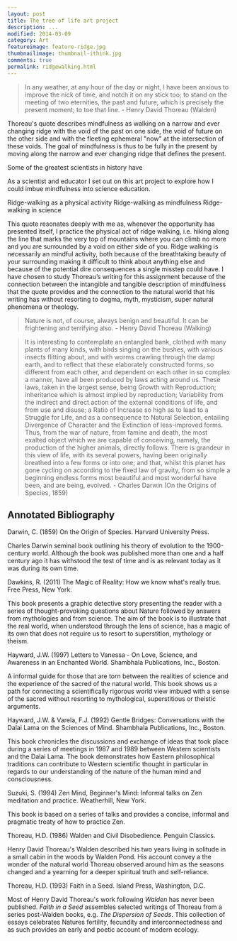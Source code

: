 ```yaml
---
layout: post
title: The tree of life art project
description: ...
modified: 2014-03-09
category: Art
featureimage: feature-ridge.jpg
thumbnailimage: thumbnail-ithink.jpg
comments: true 
permalink: ridgewalking.html
---
```

<blockquote>
In any weather, at any hour of the day or night, I have been anxious to improve the nick of time, and notch it on my stick too; to stand on the meeting of two eternities, the past and future, which is precisely the present moment; to toe that line. - Henry David Thoreau (Walden)
</blockquote>

Thoreau's quote describes mindfulness as walking on a narrow and ever changing ridge with the void of the past on one side, the void of future on the other side and with the fleeting ephemeral "now" at the intersection of these voids. The goal of mindfulness is thus to be fully in the present by moving along the narrow and ever changing ridge that defines the present. 

Some of the greatest scientists in history have 

As a scientist and educator I set out on this art project to explore how I could imbue mindfulness into science education.

Ridge-walking as a physical activity
Ridge-walking as mindfulness
Ridge-walking in science

This quote resonates deeply with me as, whenever the opportunity has presented itself, I practice the physical act of ridge walking, i.e. hiking along the line that marks the very top of mountains where you can climb no more and you are surrounded by a void on either side of you. Ridge walking is necessarily an mindful activity, both because of the breathtaking beauty of your surrounding making it difficult to think about anything else and because of the potential dire consequences a single misstep could have. I have chosen to study Thoreau’s writing for this assignment because of the connection between the intangible and tangible description of mindfulness that the quote provides and the connection to the natural world that his writing has without resorting to dogma, myth, mysticism, super natural phenomena or theology.

<blockquote>
Nature is not, of course, always benign and beautiful. It can be frightening and terrifying also. - Henry David Thoreau (Walking)
</blockquote>


<blockquote>
It is interesting to contemplate an entangled bank, clothed with many plants of many kinds, with birds singing on the bushes, with various insects flitting about, and with worms crawling through the damp earth, and to reflect that these elaborately constructed forms, so different from each other, and dependent on each other in so complex a manner, have all been produced by laws acting around us. These laws, taken in the largest sense, being Growth with Reproduction; inheritance which is almost implied by reproduction; Variability from the indirect and direct action of the external conditions of life, and from use and disuse; a Ratio of Increase so high as to lead to a Struggle for Life, and as a consequence to Natural Selection, entailing Divergence of Character and the Extinction of less-improved forms. Thus, from the war of nature, from famine and death, the most exalted object which we are capable of conceiving, namely, the production of the higher animals, directly follows. There is grandeur in this view of life, with its several powers, having been originally breathed into a few forms or into one; and that, whilst this planet has gone cycling on according to the fixed law of gravity, from so simple a beginning endless forms most beautiful and most wonderful have been, and are being, evolved. - Charles Darwin (On the Origins of Species, 1859)
</blockquote>

<h2>Annotated Bibliography</h2>

<div class="well">
<p>Darwin, C. (1859) On the Origin of Species. Harvard University Press.</p>

<p>Charles Darwin seminal book outlining his theory of evolution to the 1900-century world. Although the book was published more than one and a half century ago it has withstood the test of time and is as relevant today as it was during its own time.</p>
</div>

<div class="well">
<p>Dawkins, R. (2011) The Magic of Reality: How we know what's really true. Free Press, New York.</p>

<p>This book presents a graphic detective story presenting the reader with a series of thought-provoking questions about Nature followed by answers from mythologies and from science. The aim of the book is to illustrate that the real world, when understood through the lens of science, has a magic of its own that does not require us to resort to superstition, mythology or theism.</p>
</div>

<div class="well">
<p>Hayward, J.W. (1997) Letters to Vanessa - On Love, Science, and Awareness in an Enchanted World. Shambhala Publications, Inc., Boston.</p>

<p>A informal guide for those that are torn between the realities of science and the experience of the sacred of the natural world. This book shows us a path for connecting a scientifically rigorous world view imbued with a sense of the sacred without resorting to mythological, superstitious or theistic arguments.</p>
</div>

<div class="well">
<p>Hayward, J.W. & Varela, F.J. (1992) Gentle Bridges: Conversations with the Dalai Lama on the Sciences of Mind. Shambhala Publications, Inc., Boston.</p>

<p>This book chronicles the discussions and exchange of ideas that took place during a series of meetings in 1987 and 1989 between Western scientists and the Dalai Lama. The book demonstrates how Eastern philosophical traditions can contribute to Western scientific thought in particular in regards to our understanding of the nature of the human mind and consciousness.</p>
</div>

<div class="well">
<p>Suzuki, S. (1994) Zen Mind, Beginner's Mind: Informal talks on Zen meditation and practice. Weatherhill, New York.</p>

<p>This book is based on a series of talks and provides a concise, informal and pragmatic treaty of how to practice Zen.</p>
</div>

<div class="well">
<p>Thoreau, H.D. (1986) Walden and Civil Disobedience. Penguin Classics.</p>

<p>Henry David Thoreau's Walden described his two years living in solitude in a small cabin in the woods by Walden Pond. His account convey a the wonder of the natural world Thoreau observed around him as the seasons changed and a yearning for a deeper spiritual truth and self-reliance. </p>
</div> 

<div class="well">
<p>Thoreau, H.D. (1993) Faith in a Seed. Island Press, Washington, D.C. </p>

<p>Most of Henry David Thoreau's work following <em>Walden</em> has never been published. <em>Faith in a Seed</em> assembles selected writings of Thoreau from a series post-Walden books, e.g. <em>The Dispersion of Seeds</em>. This collection of essays celebrates Natures fertility, fecundity and interconnectedness and as such provides an early and poetic account of modern ecology.</p>
</div>



